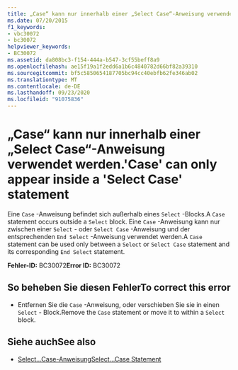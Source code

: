 ```yaml
---
title: „Case“ kann nur innerhalb einer „Select Case“-Anweisung verwendet werden.
ms.date: 07/20/2015
f1_keywords:
- vbc30072
- bc30072
helpviewer_keywords:
- BC30072
ms.assetid: da808bc3-f154-444a-b547-3cf55beff8a9
ms.openlocfilehash: ae15f19a1f2edd6a1b6c4840782d66bf82a39310
ms.sourcegitcommit: bf5c5850654187705bc94cc40ebfb62fe346ab02
ms.translationtype: MT
ms.contentlocale: de-DE
ms.lasthandoff: 09/23/2020
ms.locfileid: "91075836"
---
```

# <a name="case-can-only-appear-inside-a-select-case-statement"></a><span data-ttu-id="bd799-102">„Case“ kann nur innerhalb einer „Select Case“-Anweisung verwendet werden.</span><span class="sxs-lookup"><span data-stu-id="bd799-102">'Case' can only appear inside a 'Select Case' statement</span></span>

<span data-ttu-id="bd799-103">Eine `Case` -Anweisung befindet sich außerhalb eines `Select` -Blocks.</span><span class="sxs-lookup"><span data-stu-id="bd799-103">A `Case` statement occurs outside a `Select` block.</span></span> <span data-ttu-id="bd799-104">Eine `Case` -Anweisung kann nur zwischen einer `Select` - oder `Select Case` -Anweisung und der entsprechenden `End Select` -Anweisung verwendet werden.</span><span class="sxs-lookup"><span data-stu-id="bd799-104">A `Case` statement can be used only between a `Select` or `Select Case` statement and its corresponding `End Select` statement.</span></span>  
  
 <span data-ttu-id="bd799-105">**Fehler-ID:** BC30072</span><span class="sxs-lookup"><span data-stu-id="bd799-105">**Error ID:** BC30072</span></span>  
  
## <a name="to-correct-this-error"></a><span data-ttu-id="bd799-106">So beheben Sie diesen Fehler</span><span class="sxs-lookup"><span data-stu-id="bd799-106">To correct this error</span></span>  
  
- <span data-ttu-id="bd799-107">Entfernen Sie die `Case` -Anweisung, oder verschieben Sie sie in einen `Select` - Block.</span><span class="sxs-lookup"><span data-stu-id="bd799-107">Remove the `Case` statement or move it to within a `Select` block.</span></span>  
  
## <a name="see-also"></a><span data-ttu-id="bd799-108">Siehe auch</span><span class="sxs-lookup"><span data-stu-id="bd799-108">See also</span></span>

- [<span data-ttu-id="bd799-109">Select...Case-Anweisung</span><span class="sxs-lookup"><span data-stu-id="bd799-109">Select...Case Statement</span></span>](../language-reference/statements/select-case-statement.md)
